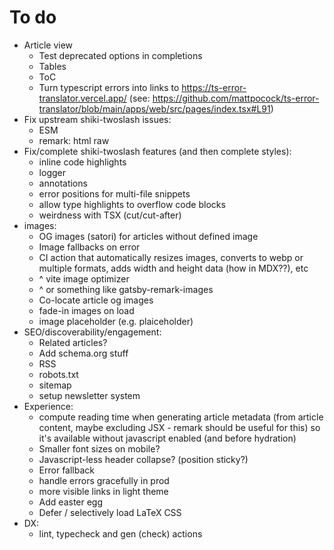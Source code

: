 # To do

- Article view
  - Test deprecated options in completions
  - Tables
  - ToC
  - Turn typescript errors into links to https://ts-error-translator.vercel.app/ (see: https://github.com/mattpocock/ts-error-translator/blob/main/apps/web/src/pages/index.tsx#L91)
- Fix upstream shiki-twoslash issues:
  - ESM
  - remark: html raw
- Fix/complete shiki-twoslash features (and then complete styles):
  - inline code highlights
  - logger
  - annotations
  - error positions for multi-file snippets
  - allow type highlights to overflow code blocks
  - weirdness with TSX (cut/cut-after)
- images:
  - OG images (satori) for articles without defined image
  - Image fallbacks on error
  - CI action that automatically resizes images, converts to webp or multiple formats, adds width and height data (how in MDX??), etc
  - ^ vite image optimizer
  - ^ or something like gatsby-remark-images
  - Co-locate article og images
  - fade-in images on load
  - image placeholder (e.g. plaiceholder)
- SEO/discoverability/engagement:
  - Related articles?
  - Add schema.org stuff
  - RSS
  - robots.txt
  - sitemap
  - setup newsletter system
- Experience:
  - compute reading time when generating article metadata (from article content, maybe excluding JSX - remark should be useful for this) so it's available without javascript enabled (and before hydration)
  - Smaller font sizes on mobile?
  - Javascript-less header collapse? (position sticky?)
  - Error fallback
  - handle errors gracefully in prod
  - more visible links in light theme
  - Add easter egg
  - Defer / selectively load LaTeX CSS
- DX:
  - lint, typecheck and gen (check) actions
